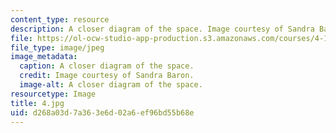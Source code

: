 ```yaml
---
content_type: resource
description: A closer diagram of the space. Image courtesy of Sandra Baron.
file: https://ol-ocw-studio-app-production.s3.amazonaws.com/courses/4-171-the-space-between-workshop-fall-2004/d268a03d7a363e6d02a6ef96bd55b68e_4.jpg
file_type: image/jpeg
image_metadata:
  caption: A closer diagram of the space.
  credit: Image courtesy of Sandra Baron.
  image-alt: A closer diagram of the space.
resourcetype: Image
title: 4.jpg
uid: d268a03d-7a36-3e6d-02a6-ef96bd55b68e
---
```

